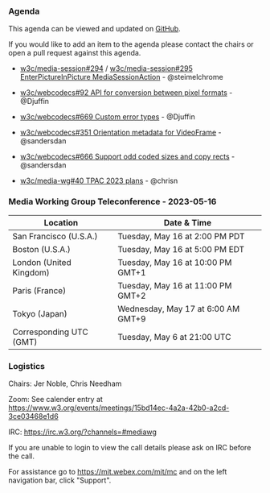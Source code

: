 ### Agenda

This agenda can be viewed and updated on [GitHub](https://github.com/w3c/media-wg/blob/main/meetings/2023-05-16-Media_Working_Group_Teleconference-agenda.md).

If you would like to add an item to the agenda please contact the chairs or open a pull request against this agenda.

* [w3c/media-session#294](https://github.com/w3c/mediasession/issues/294) / [w3c/media-session#295 EnterPictureInPicture MediaSessionAction](https://github.com/w3c/mediasession/pull/295) - @steimelchrome

* [w3c/webcodecs#92 API for conversion between pixel formats](https://github.com/w3c/webcodecs/issues/92) - @Djuffin

* [w3c/webcodecs#669 Custom error types](https://github.com/w3c/webcodecs/issues/669) - @Djuffin

* [w3c/webcodecs#351 Orientation metadata for VideoFrame](https://github.com/w3c/webcodecs/issues/351) - @sandersdan

* [w3c/webcodecs#666 Support odd coded sizes and copy rects](https://github.com/w3c/webcodecs/pull/666) - @sandersdan

* [w3c/media-wg#40 TPAC 2023 plans](https://github.com/w3c/media-wg/issues/40) - @chrisn

### Media Working Group Teleconference - 2023-05-16

| Location | Date & Time |
| -------- | ----------- |
| San Francisco (U.S.A.) | Tuesday, May 16 at 2:00 PM PDT |
| Boston (U.S.A.) | Tuesday, May 16 at 5:00 PM EDT |
| London (United Kingdom) | Tuesday, May 16 at 10:00 PM GMT+1 |
| Paris (France) | Tuesday, May 16 at 11:00 PM GMT+2 |
| Tokyo (Japan) | Wednesday, May 17 at 6:00 AM GMT+9 |
| Corresponding UTC (GMT) | Tuesday, May 6 at 21:00 UTC |

### Logistics

Chairs: Jer Noble, Chris Needham

Zoom: See calender entry at https://www.w3.org/events/meetings/15bd14ec-4a2a-42b0-a2cd-3ce03468e1d6

IRC: https://irc.w3.org/?channels=#mediawg

If you are unable to login to view the call details please ask on IRC before the call.

For assistance go to https://mit.webex.com/mit/mc  and on the left navigation bar, click "Support".
